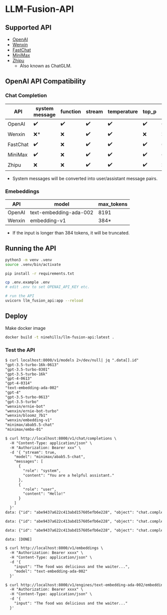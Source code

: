 # LLM-Fusion-API

## Supported API

- [OpenAI](https://platform.openai.com/docs/api-reference/introduction)
- [Wenxin](https://cloud.baidu.com/doc/WENXINWORKSHOP/s/flfmc9do2)
- [FastChat](https://github.com/lm-sys/FastChat/blob/main/docs/openai_api.md)
- [MiniMax](https://api.minimax.chat/)
- [Zhipu](https://open.bigmodel.cn/doc/api#overview)
    - Also known as ChatGLM.

## OpenAI API Compatibility

### Chat Completion

| API | system message | function | stream | temperature | top_p | n | stop | max_tokens | presence_penalty | frequency_penalty | logit_bias |
| --- | --- | --- | --- | --- | --- | --- | --- | --- | --- | --- | --- |
| OpenAI | ✔️ | ✔️ | ✔️ | ✔️ | ✔️ | ✔️ | ✔️ | ✔️ | ✔️ | ✔️ | ✔️ |
| Wenxin | ❌* |❌ | ✔️ | ✔️ | ❌ | ❌ | ❌ | ❌ | ❌ | ❌ | ❌ |
| FastChat | ✔️ | ❌ | ✔️ | ✔️ | ✔️ | ✔️ | ✔️ | ✔️ | ❌ | ❌ | ❌ |
| MiniMax | ✔️ | ❌ | ✔️ | ✔️ | ✔️ | ✔️ | ❌ | ✔️ | ❌ | ❌ | ❌ |
| Zhipu | ❌ | ❌ | ✔️ | ✔️ | ✔️ | ❌ | ❌ | ❌ | ❌ | ❌ | ❌ |

* System messages will be converted into user/assistant message pairs.

### Emebeddings

| API | model | max_tokens |
| --- | --- | --- |
| OpenAI | text-embedding-ada-002 | 8191  |
| Wenxin | embedding-v1 | 384* |

- If the input is longer than 384 tokens, it will be truncated.

## Running the API

```bash
python3 -m venv .venv
source .venv/bin/activate

pip install -r requirements.txt

cp .env.example .env
# edit .env to set OPENAI_API_KEY etc.

# run the API
uvicorn llm_fusion_api:app --reload
```

## Deploy

Make docker image

```bash
docker build -t ninehills/llm-fusion-api:latest .
```

### Test the API

```txt
$ curl localhost:8000/v1/models 2>/dev/null| jq ".data[].id"
"gpt-3.5-turbo-16k-0613"
"gpt-3.5-turbo-0301"
"gpt-3.5-turbo-16k"
"gpt-4-0613"
"gpt-4-0314"
"text-embedding-ada-002"
"gpt-4"
"gpt-3.5-turbo-0613"
"gpt-3.5-turbo"
"wenxin/ernie-bot"
"wenxin/ernie-bot-turbo"
"wenxin/bloomz_7b1"
"wenxin/embedding-v1"
"minimax/abab5.5-chat"
"minimax/embo-01"

$ curl http://localhost:8000/v1/chat/completions \
  -H "Content-Type: application/json" \
  -H "Authorization: Bearer xxx" \
  -d '{ "stream": true,
    "model": "minimax/abab5.5-chat",
    "messages": [
      {
        "role": "system",
        "content": "You are a helpful assistant."
      },
      {
        "role": "user",
        "content": "Hello!"
      }
    ]
  }'
data: {"id": "abe9437a622c413abd157605efb6e228", "object": "chat.completion.chunk", "created": 1690690250, "model": "abab5.5-chat", "choices": [{"index": 0, "delta": {"role": "assistant", "content": ""}, "finish_reason": null}]}

data: {"id": "abe9437a622c413abd157605efb6e228", "object": "chat.completion.chunk", "created": 1690690250, "model": "abab5.5-chat", "choices": [{"index": 0, "delta": {"content": "Hello! How can I assist you today?"}, "finish_reason": null}]}

data: {"id": "abe9437a622c413abd157605efb6e228", "object": "chat.completion.chunk", "created": 1690690250, "model": "abab5.5-chat", "choices": [{"index": 0, "delta": {"content": ""}, "finish_reason": "stop"}]}

data: [DONE]

$ curl http://localhost:8000/v1/embeddings \
  -H "Authorization: Bearer xxxx" \
  -H "Content-Type: application/json" \
  -d '{
    "input": "The food was delicious and the waiter...",
    "model": "text-embedding-ada-002"
  }'

$ curl http://localhost:8000/v1/engines/text-embedding-ada-002/embeddings \
  -H "Authorization: Bearer xxxx" \
  -H "Content-Type: application/json" \
  -d '{
    "input": "The food was delicious and the waiter..."
  }'


```
